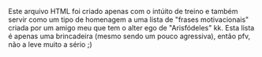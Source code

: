 Este arquivo HTML foi criado apenas com o intúito de treino e também servir como um tipo de homenagem a uma lista de "frases motivacionais" criada por um amigo meu que tem o alter ego de "Arisfódeles" kk. Esta lista é apenas uma brincadeira (mesmo sendo um pouco agressiva), então pfv, não a leve muito a sério ;)